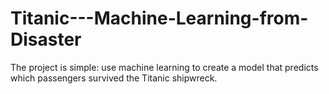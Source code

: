 # Titanic---Machine-Learning-from-Disaster
The project is simple: use machine learning to create a model that predicts which passengers survived the Titanic shipwreck. 
